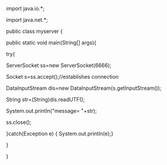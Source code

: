 import java.io.*;

import java.net.*;

public class myserver {

public static void main(String[] args){

try{

ServerSocket ss=new ServerSocket(6666);

Socket s=ss.accept();//establishes connection

DataInputStream dis=new DataInputStream(s.getInputStream());

String str=(String)dis.readUTF();

System.out.println("message= "+str);

ss.close();

}catch(Exception e) { System.out.println(e);}

}

}
